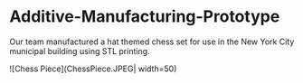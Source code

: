 # Additive-Manufacturing-Prototype
Our team manufactured a hat themed chess set for use in the New York City municipal building using STL printing.

![Chess Piece](ChessPiece.JPEG| width=50)
